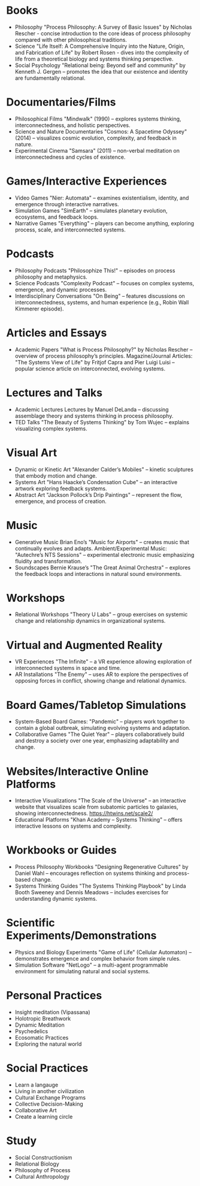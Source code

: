 # Books

* Philosophy
"Process Philosophy: A Survey of Basic Issues" by Nicholas Rescher - concise introduction to the core ideas of process philosophy compared with other philosophical traditions.
* Science
"Life Itself: A Comprehensive Inquiry into the Nature, Origin, and Fabrication of Life" by Robert Rosen - dives into the complexity of life from a theoretical biology and systems thinking perspective.
* Social Psychology
"Relational being: Beyond self and community" by Kenneth J. Gergen – promotes the idea that our existence and identity are fundamentally relational.

# Documentaries/Films

* Philosophical Films
"Mindwalk" (1990) – explores systems thinking, interconnectedness, and holistic perspectives.
* Science and Nature Documentaries
"Cosmos: A Spacetime Odyssey" (2014) – visualizes cosmic evolution, complexity, and feedback in nature.
* Experimental Cinema
"Samsara" (2011) – non-verbal meditation on interconnectedness and cycles of existence.

# Games/Interactive Experiences

* Video Games
"Nier: Automata" – examines existentialism, identity, and emergence through interactive narratives.
* Simulation Games
"SimEarth" – simulates planetary evolution, ecosystems, and feedback loops.
* Narrative Games
"Everything" – players can become anything, exploring process, scale, and interconnected systems.

# Podcasts

* Philosophy Podcasts
"Philosophize This!" – episodes on process philosophy and metaphysics.
* Science Podcasts
"Complexity Podcast" – focuses on complex systems, emergence, and dynamic processes.
* Interdisciplinary Conversations
"On Being" – features discussions on interconnectedness, systems, and human experience (e.g., Robin Wall Kimmerer episode).

# Articles and Essays

* Academic Papers
"What is Process Philosophy?" by Nicholas Rescher – overview of process philosophy’s principles.
Magazine/Journal Articles:
"The Systems View of Life" by Fritjof Capra and Pier Luigi Luisi – popular science article on interconnected, evolving systems.

# Lectures and Talks

* Academic Lectures
Lectures by Manuel DeLanda – discussing assemblage theory and systems thinking in process philosophy.
* TED Talks
"The Beauty of Systems Thinking" by Tom Wujec – explains visualizing complex systems.

# Visual Art

* Dynamic or Kinetic Art
"Alexander Calder’s Mobiles" – kinetic sculptures that embody motion and change.
* Systems Art
"Hans Haacke’s Condensation Cube" – an interactive artwork exploring feedback systems.
* Abstract Art
"Jackson Pollock’s Drip Paintings" – represent the flow, emergence, and process of creation.

# Music

* Generative Music
Brian Eno’s "Music for Airports" – creates music that continually evolves and adapts.
Ambient/Experimental Music:
"Autechre’s NTS Sessions" – experimental electronic music emphasizing fluidity and transformation.
* Soundscapes
Bernie Krause’s "The Great Animal Orchestra" – explores the feedback loops and interactions in natural sound environments.

# Workshops

* Relational Workshops
"Theory U Labs" – group exercises on systemic change and relationship dynamics in organizational systems.

# Virtual and Augmented Reality

* VR Experiences
"The Infinite" – a VR experience allowing exploration of interconnected systems in space and time.
* AR Installations
"The Enemy" – uses AR to explore the perspectives of opposing forces in conflict, showing change and relational dynamics.

# Board Games/Tabletop Simulations

* System-Based Board Games:
"Pandemic" – players work together to contain a global outbreak, simulating evolving systems and adaptation.
* Collaborative Games
"The Quiet Year" – players collaboratively build and destroy a society over one year, emphasizing adaptability and change.

# Websites/Interactive Online Platforms

* Interactive Visualizations
"The Scale of the Universe" – an interactive website that visualizes scale from subatomic particles to galaxies, showing interconnectedness.
https://htwins.net/scale2/
* Educational Platforms
"Khan Academy – Systems Thinking" – offers interactive lessons on systems and complexity.

# Workbooks or Guides

* Process Philosophy Workbooks
"Designing Regenerative Cultures" by Daniel Wahl – encourages reflection on systems thinking and process-based change.
* Systems Thinking Guides
"The Systems Thinking Playbook" by Linda Booth Sweeney and Dennis Meadows – includes exercises for understanding dynamic systems.

# Scientific Experiments/Demonstrations

* Physics and Biology Experiments
"Game of Life" (Cellular Automaton) – demonstrates emergence and complex behavior from simple rules.
* Simulation Software
"NetLogo" – a multi-agent programmable environment for simulating natural and social systems.

# Personal Practices

* Insight meditation (Vipassana)
* Holotropic Breathwork
* Dynamic Meditation
* Psychedelics
* Ecosomatic Practices
* Exploring the natural world

# Social Practices

* Learn a langauge
* Living in another civilization
* Cultural Exchange Programs
* Collective Decision-Making
* Collaborative Art 
* Create a learning circle

# Study

* Social Constructionism
* Relational Biology
* Philosophy of Process
* Cultural Anthropology
